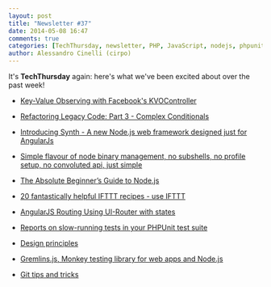 ```yaml
---
layout: post
title: "Newsletter #37"
date: 2014-05-08 16:47
comments: true
categories: [TechThursday, newsletter, PHP, JavaScript, nodejs, phpunit]
author: Alessandro Cinelli (cirpo)
---
```


It's **TechThursday** again: here's what we've been excited about over the past week!

* [Key-Value Observing with Facebook's KVOController](http://code.tutsplus.com/tutorials/key-value-observing-with-facebooks-kvocontroller--cms-20352)

* [Refactoring Legacy Code: Part 3 - Complex Conditionals](http://code.tutsplus.com/tutorials/refactoring-legacy-code-part-3-complex-conditionals--cms-20944)

* [Introducing Synth - A new Node.js web framework designed just for AngularJs](https://www.youtube.com/watch?v=MSH9yB9y4ZA)
<!-- more -->

* [Simple flavour of node binary management, no subshells, no profile setup, no convoluted api, just simple](https://github.com/visionmedia/n)

* [The Absolute Beginner’s Guide to Node.js](http://blog.codeship.io/2014/05/07/nodejs-beginners-guide.html)

* [20 fantastically helpful IFTTT recipes - use IFTTT](https://econsultancy.com/blog/64794-20-fantastically-helpful-ifttt-recipes)

* [AngularJS Routing Using UI-Router with states](http://scotch.io/tutorials/javascript/angular-routing-using-ui-router)

* [Reports on slow-running tests in your PHPUnit test suite](https://github.com/johnkary/phpunit-speedtrap)

* [Design principles](http://designprinciplesftw.com/)

* [Gremlins.js, Monkey testing library for web apps and Node.js](https://github.com/marmelab/gremlins.js/)

* [Git tips and tricks](http://tech.namshi.io/blog/2014/05/04/git-tips-and-tricks/)